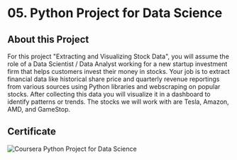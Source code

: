 # 05. Python Project for Data Science
## About this Project 
For this project "Extracting and Visualizing Stock Data", you will assume the role of a Data Scientist / Data Analyst working for a new startup investment firm that helps customers invest their money in stocks. Your job is to extract financial data like historical share price and quarterly revenue reportings from various sources using Python libraries and webscraping on popular stocks. After collecting this data you will visualize it in a dashboard to identify patterns or trends. The stocks we will work with are Tesla, Amazon, AMD, and GameStop.
</br>

## Certificate
![Coursera Python Project for Data Science](https://user-images.githubusercontent.com/89849171/172559486-cbda59d8-c381-4a30-95ac-9c95417630f3.png)
